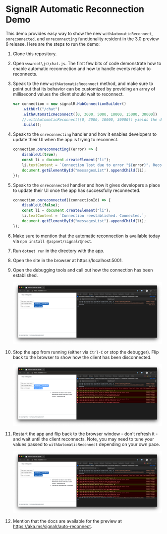 # SignalR Automatic Reconnection Demo

This demo provides   easy way to show the new `withAutomaticReconnect`, `onreconnected`, and `onreconnecting` functionality resident in the 3.0 preview 6 release. Here are the steps to run the demo:

1. Clone this repository.

1. Open `wwwroot\js\chat.js`. The first few bits of code demonstrate how to enable automatic reconnection and how to handle events related to reconnects.

1. Speak to the new `withAutomaticReconnect` method, and make sure to point out that its behavior can be customized by providing an array of millisecond values the client should wait to reconnect.

    ```javascript
    var connection = new signalR.HubConnectionBuilder()
        .withUrl("/chat")
        .withAutomaticReconnect([0, 3000, 5000, 10000, 15000, 30000])
        //.withAutomaticReconnect([0, 2000, 10000, 30000]) yields the default behavior
        .build();
    ```

1. Speak to the `onreconnecting` handler and how it enables developers to update their UI when the app is trying to reconnect.

    ```javascript
    connection.onreconnecting((error) => {
        disableUi(true);
        const li = document.createElement("li");
        li.textContent = `Connection lost due to error "${error}". Reconnecting.`;
        document.getElementById("messagesList").appendChild(li);
    });
    ```

1. Speak to the `onreconnected` handler and how it gives developers a place to update their UI once the app has successfully reconnected.

    ```javascript
    connection.onreconnected((connectionId) => {
        disableUi(false);
        const li = document.createElement("li");
        li.textContent = `Connection reestablished. Connected.`;
        document.getElementById("messagesList").appendChild(li);
    });
    ```

1. Make sure to mention that the automatic reconnection is available today via `npm install @aspnet/signalr@next`.

1. Run `dotnet run` in the directory with the app.

1. Open the site in the browser at https://localhost:5001.

1. Open the debugging tools and call out how the connection has been established.

    ![Connected client](media/connect.png)

1. Stop the app from running (either via `Ctrl-C` or stop the debugger). Flip back to the browser to show how the client has been disconnected.

    ![Connected client](media/disconnected.png)

1. Restart the app and flip back to the browser window - don't refresh it - and wait until the client reconnects. Note, you may need to tune your values passed to `withAutomaticReconnect` depending on your own pace.

    ![Connected client](media/reconnected.png)

1. Mention that the docs are available for the preview at https://aka.ms/signalr/auto-reconnect.

